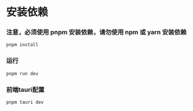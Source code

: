 # 安装依赖
###  注意，必须使用 pnpm 安装依赖，请勿使用 npm 或 yarn 安装依赖
```
pnpm install
```

### 运行
```
pnpm run dev
```

### 前端tauri配置
```
pnpm tauri dev
```
